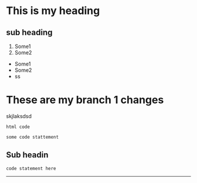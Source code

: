 # This is my heading 
## sub heading

1. Some1
2. Some2

- Some1
- Some2
- ss

# These are my branch 1 changes
skjlaksdsd

<code>html code </code>

`some code stattement `

## Sub headin


`code statement here `

---



